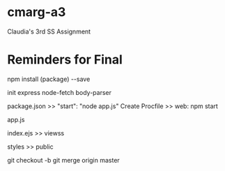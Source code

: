 # cmarg-a3
Claudia's 3rd SS Assignment




# Reminders for Final

npm install (package) --save

init
express
node-fetch
body-parser

package.json >> "start": "node app.js"
Create Procfile  >> web: npm start

app.js

index.ejs >> viewss

styles >> public

git checkout -b
git merge origin master
